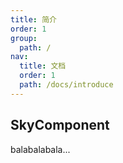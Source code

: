 ```yaml
---
title: 简介
order: 1
group:
  path: /
nav:
  title: 文档
  order: 1
  path: /docs/introduce
---
```


## SkyComponent

balabalabala...
